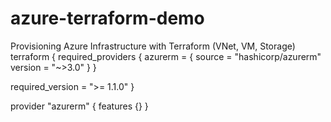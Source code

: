 # azure-terraform-demo
Provisioning Azure Infrastructure with Terraform (VNet, VM, Storage)
terraform {
  required_providers {
    azurerm = {
      source  = "hashicorp/azurerm"
      version = "~>3.0"
    }
  }

  required_version = ">= 1.1.0"
}

provider "azurerm" {
  features {}
}

